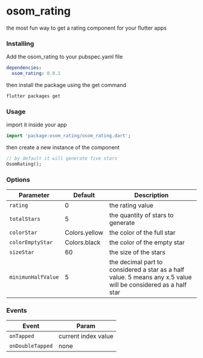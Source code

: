 # osom_rating

the most fun way to get a rating component for your flutter apps

### Installing

Add the osom_rating to your pubspec.yaml file

```yaml
dependencies:
  osom_rating: 0.0.1
```

then install the package using the get command

```bash
flutter packages get
```

### Usage

import it inside your app

```dart
import 'package:osom_rating/osom_rating.dart';
```

then create a new instance of the component

```dart
// by default it will generate five stars
OsomRating();
```

### Options

| Parameter          | Default       | Description                                                                                                    |
| ------------------ | ------------- | -------------------------------------------------------------------------------------------------------------- |
| `rating`           | 0             | the rating value                                                                                               |
| `totalStars`       | 5             | the quantity of stars to generate                                                                              |
| `colorStar`        | Colors.yellow | the color of the full star                                                                                     |
| `colorEmptyStar`   | Colors.black  | the color of the empty star                                                                                    |
| `sizeStar`         | 60            | the size of the stars                                                                                          |
| `minimunHalfValue` | 5             | the decimal part to considered a star as a half value. 5 means any x.5 value will be considered as a half star |

### Events

| Event            | Param               |
| ---------------- | ------------------- |
| `onTapped`       | current index value |
| `onDoubleTapped` | none                |
